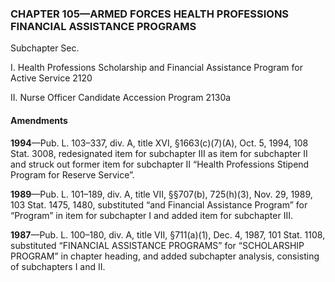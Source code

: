 ### **CHAPTER 105—ARMED FORCES HEALTH PROFESSIONS FINANCIAL ASSISTANCE PROGRAMS** ###

Subchapter Sec.

I. Health Professions Scholarship and Financial Assistance Program for Active Service 2120

II. Nurse Officer Candidate Accession Program 2130a

#### Amendments ####

**1994**—Pub. L. 103–337, div. A, title XVI, §1663(c)(7)(A), Oct. 5, 1994, 108 Stat. 3008, redesignated item for subchapter III as item for subchapter II and struck out former item for subchapter II “Health Professions Stipend Program for Reserve Service”.

**1989**—Pub. L. 101–189, div. A, title VII, §§707(b), 725(h)(3), Nov. 29, 1989, 103 Stat. 1475, 1480, substituted “and Financial Assistance Program” for “Program” in item for subchapter I and added item for subchapter III.

**1987**—Pub. L. 100–180, div. A, title VII, §711(a)(1), Dec. 4, 1987, 101 Stat. 1108, substituted “FINANCIAL ASSISTANCE PROGRAMS” for “SCHOLARSHIP PROGRAM” in chapter heading, and added subchapter analysis, consisting of subchapters I and II.